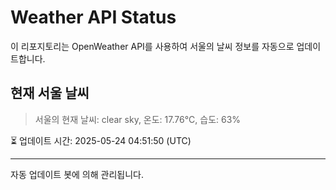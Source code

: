 
# Weather API Status

이 리포지토리는 OpenWeather API를 사용하여 서울의 날씨 정보를 자동으로 업데이트합니다.

## 현재 서울 날씨
> 서울의 현재 날씨: clear sky, 온도: 17.76°C, 습도: 63%

⏳ 업데이트 시간: 2025-05-24 04:51:50 (UTC)

---
자동 업데이트 봇에 의해 관리됩니다.
